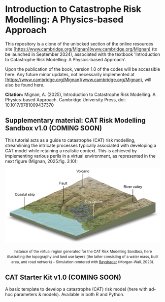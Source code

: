 # Introduction to Catastrophe Risk Modelling: A Physics-based Approach

This repository is a clone of the unlocked section of the online resources site [https://www.cambridge.org/Mignan](www.cambridge.org/Mignan) (to be launched in September 2024), associated with the textbook 'Introduction to Catastrophe Risk Modelling: A Physics-based Approach'.

Upon the publication of the book, version 1.0 of the codes will be accessible here. Any future minor updates, not necessarily implemented at [https://www.cambridge.org/Mignan](www.cambridge.org/Mignan), will also be found here.

**Citation:** Mignan, A. (2025), Introduction to Catastrophe Risk Modelling. A Physics-based Approach. Cambridge University Press, doi: 10.1017/9781009437370

## Supplementary material: CAT Risk Modelling Sandbox v1.0 (COMING SOON)

This tutorial acts as a guide to catastrophe (CAT) risk modelling, streamlining the intricate processes typically associated with developing a CAT model while retaining a realistic context. This is achieved by implementing various perils in a virtual environment, as represented in the next figure (Mignan, 2025:fig. 3.10):

<p align="center">
  <img src="figures/fig3_10_sandbox_env_COLOR.jpg" width="800">
</p>
<p align="center"><small>Instance of the virtual region generated for the CAT Risk Modelling Sandbox, here illustrating the topography and land use layers (the latter consisting of a water mass, built area, and road network) – Simulation rendered with <a target = '_blank' href = 'https://www.rayshader.com'>Rayshader</a> (Morgan-Wall, 2023).</small></p>

## CAT Starter Kit v1.0 (COMING SOON)

A basic template to develop a catastrophe (CAT) risk model (here with ad-hoc parameters & models). Available in both R and Python.
